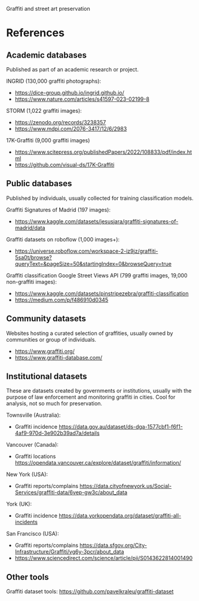 Graffiti and street art preservation

# References

## Academic databases
Published as part of an academic research or project.

INGRID (130,000 graffiti photographs): 
  - https://dice-group.github.io/ingrid.github.io/ 
  - https://www.nature.com/articles/s41597-023-02199-8

STORM (1,022 graffiti images):
  - https://zenodo.org/records/3238357
  - https://www.mdpi.com/2076-3417/12/6/2983

17K-Graffiti (9,000 graffiti images)
  - https://www.scitepress.org/publishedPapers/2022/108833/pdf/index.html
  - https://github.com/visual-ds/17K-Graffiti

## Public databases
Published by individuals, usually collected for training classification models.

Graffiti Signatures of Madrid (197 images):
  - https://www.kaggle.com/datasets/jesusjara/graffiti-signatures-of-madrid/data

Graffiti datasets on roboflow (1,000 images+):
  - https://universe.roboflow.com/workspace-2-iz9jz/graffiti-5sa0t/browse?queryText=&pageSize=50&startingIndex=0&browseQuery=true

Graffiti classification Google Street Views API (799 graffiti images, 19,000 non-graffiti images):
  - https://www.kaggle.com/datasets/pinstripezebra/graffiti-classification
  - https://medium.com/p/f486910d0345

## Community datasets
Websites hosting a curated selection of graffities, usually owned by communities or group of individuals.

- https://www.graffiti.org/
- https://www.graffiti-database.com/

## Institutional datasets
These are datasets created by governments or institutions, usually with the purpose of law enforcement and monitoring graffiti in cities.
Cool for analysis, not so much for preservation.

Townsville (Australia): 
  - Graffiti incidence https://data.gov.au/dataset/ds-dga-1577cbf1-f6f1-4af9-970d-3e902b39ad7a/details
    
Vancouver (Canada):
  - Graffiti locations https://opendata.vancouver.ca/explore/dataset/graffiti/information/
    
New York (USA):
  - Graffiti reports/complains https://data.cityofnewyork.us/Social-Services/graffiti-data/6vep-gw3c/about_data
    
York (UK):
  - Graffiti incidence https://data.yorkopendata.org/dataset/graffiti-all-incidents
    
San Francisco (USA):
  - Graffiti reports/complains https://data.sfgov.org/City-Infrastructure/Graffiti/vg6y-3pcr/about_data
  - https://www.sciencedirect.com/science/article/pii/S0143622814001490

## Other tools

Graffiti dataset tools: https://github.com/pavelkraleu/graffiti-dataset
